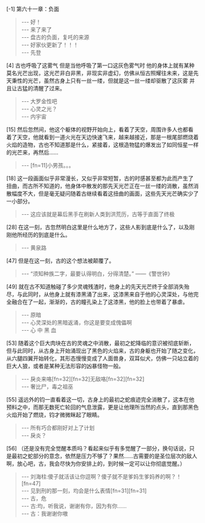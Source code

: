 
[-1] 第六十一章：负面
>--- 好！<br>
>--- 来了来了<br>
>--- 盘古的负面，复吒的来源<br>
>--- 好家伙更新了！！！<br>
>--- 先登<br>

[4] 古也呼吸了这雾气 但是当他呼吸了第一口这灰色雾气时 他的身体上就有某种莫名光芒出现，这光芒非白非黑，非现实非虚幻，仿佛从恒古照耀往未来，这是先天秉性的光芒，虽然古身上只有一丝一缕，但就是这一丝一缕却驱散了这灰雾 并且让古猛的清醒了过来。
>--- 大罗金性吧<br>
>--- 心灵之光？<br>
>--- 内宇宙<br>

[15] 然后忽然间，他这个躯体的视野开始向上，看着了天空，周围许多人也都看着了天空，他就看到一道火光在天边快速飞来，越来越接近，那是一根尾部燃烧着火焰的造物，古也不知道那是什么，紧接着，这根造物猛的爆发出了如同恒星一样的光芒来，再然后……
>--- [fn=11]小男孩。。。<br>

[18] 这一段画面似乎非常漫长，又似乎非常短暂，古的时感甚至都为此而产生了扭曲，而古所不知道的，他身体中散发的那先天光芒正在一丝一缕的消散，虽然消散幅度不大，但是毫无疑问随着古继续看着这扭曲的画面，这些先天光芒确实少了一小部分。
>--- 这应该就是幕后黑手在刷新人类到洪荒历，古等于直面了终极<br>

[28] 在这一刻，古忽然明白这里是什么地方了，这些人影到底是什么了，以及刚刚他所经历的到底是什么。
>--- 黄泉路<br>

[47] 但是在这一刻，古的这个想法被颠覆了。
>--- “须知种族二字，最要认得明白，分得清楚。”
——《警世钟》<br>

[49] 就在古不知道触碰了多少灵魂残渣时，他身上的先天光芒终于全部消失殆尽，与此同时，从他身上就有漆黑涌了出来，这漆黑来自于他的心灵深处，与他完全融合在了一起，渐渐的，古的瞳孔染上了这漆黑，他的脸上也带着了暴虐。
>--- 原暗<br>
>--- 心灵深处的黑暗返涌，你这是要变成傀儡啊<br>
>--- 心 中 黑 血<br>

[53] 随着这个巨大肉块在古的灵魂之中消散，最初之蛇降临的意识被彻底斩断，但与此同时，从古身上开始涌现出了黑色的火焰来，古的身躯也开始了随之变化，从六腿四翼开始转化，其形态慢慢变成了人面兽身，双耳似犬，仿佛一只站立着的巨大人狼，或者是某种无法形容的凶暴怪物一般。
>--- 戾炎来咯[fn=32][fn=32]无敌咯[fn=32][fn=32]<br>
>--- 奢比尸，毒之祖巫<br>

[55] 遥远外的钧一直看着这一切，古身上的最初之蛇痕迹完全消散了，这本在他预料之中，而那无数死亡轮回的气息泄露，更是让他理所当然的点头，直到那黑色火焰开始了燃烧，钧才微微眯起了眼睛。
>--- 所有巧合都刚好对上了计划<br>
>--- 戾炎？<br>

[56] （还是没有完全觉醒本质吗？看起来似乎有多觉醒了一部分，换句话说，只是最初之蛇部分的意念，依然是压力不够了？果然……古需要的是圣位层次的敌人啊，放心吧，古，我会尽快为你安排上的，到时候一定可以让你彻底觉醒。）
>--- 刘海柱:傻子就活该让你逗啊？傻子就不是爹妈生爹妈养的啊？！[fn=47]<br>
>--- 见到刑的那一刻，均会是什么表情[fn=31][fn=31]<br>
>--- 古，危<br>
>--- 古:均，听我说，谢谢有你，因为有你……<br>
>--- 古：我谢谢你嗷<br>
